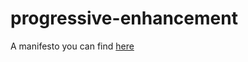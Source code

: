 # progressive-enhancement

A manifesto you can find [here]

[here]: http://progressive-enhancement.be

